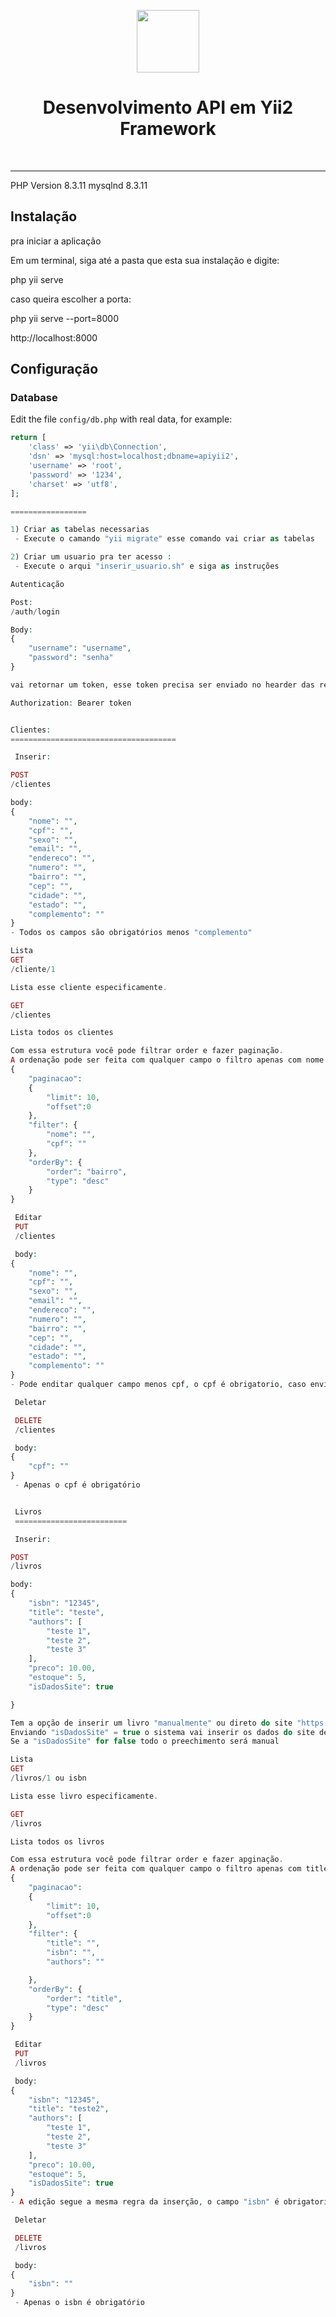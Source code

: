 <p align="center">
    <a href="https://github.com/yiisoft" target="_blank">
        <img src="https://avatars0.githubusercontent.com/u/993323" height="100px">
    </a>
    <h1 align="center">Desenvolvimento API em Yii2 Framework</h1>
    <br>
</p>

------------

PHP Version 8.3.11
mysqlnd 8.3.11


Instalação
------------
pra iniciar a aplicação

Em um terminal, siga até a pasta que esta sua instalação e digite:

php yii serve

caso queira escolher a porta:

php yii serve --port=8000

http://localhost:8000

Configuração
-------------

### Database

Edit the file `config/db.php` with real data, for example:

```php
return [
    'class' => 'yii\db\Connection',
    'dsn' => 'mysql:host=localhost;dbname=apiyii2',
    'username' => 'root',
    'password' => '1234',
    'charset' => 'utf8',
];

=================

1) Criar as tabelas necessarias
 - Execute o camando "yii migrate" esse comando vai criar as tabelas

2) Criar um usuario pra ter acesso :
 - Execute o arqui "inserir_usuario.sh" e siga as instruções

Autenticação

Post:
/auth/login

Body:
{
    "username": "username",
    "password": "senha"
}

vai retornar um token, esse token precisa ser enviado no hearder das requisições pra ser autorizado.

Authorization: Bearer token


Clientes:
=====================================

 Inserir:

POST
/clientes

body:
{    
    "nome": "",
    "cpf": "",
    "sexo": "",
    "email": "",
    "endereco": "",
    "numero": "",
    "bairro": "",
    "cep": "",
    "cidade": "",
    "estado": "",
    "complemento": ""
}
- Todos os campos são obrigatórios menos "complemento"

Lista
GET
/cliente/1

Lista esse cliente especificamente.

GET
/clientes

Lista todos os clientes

Com essa estrutura você pode filtrar order e fazer paginação.
A ordenação pode ser feita com qualquer campo o filtro apenas com nome e cpf
{
    "paginacao":
    {
        "limit": 10,
        "offset":0
    },
    "filter": {
        "nome": "",
        "cpf": ""
    },
    "orderBy": {
        "order": "bairro",
        "type": "desc"
    }
}

 Editar
 PUT
 /clientes

 body:
{    
    "nome": "",
    "cpf": "",
    "sexo": "",
    "email": "",
    "endereco": "",
    "numero": "",
    "bairro": "",
    "cep": "",
    "cidade": "",
    "estado": "",
    "complemento": ""
}
- Pode enditar qualquer campo menos cpf, o cpf é obrigatorio, caso envie um campo vazio o mesmo não será alterado

 Deletar

 DELETE
 /clientes

 body:
{   
    "cpf": ""
}
 - Apenas o cpf é obrigatório


 Livros
 =========================

 Inserir:

POST
/livros

body:
{    
    "isbn": "12345",
    "title": "teste",
    "authors": [
        "teste 1",
        "teste 2",
        "teste 3"
    ],
    "preco": 10.00,
    "estoque": 5,
    "isDadosSite": true

}

Tem a opção de inserir um livro "manualmente" ou direto do site "https://brasilapi.com.br/api/isbn/v1/"
Enviando "isDadosSite" = true o sistema vai inserir os dados do site de acordo com numero do "isbn", caso seja um valor válido, caso algum dado seja retornado nulo e o mesmo seja preenchido na api o sistema vai considerar o preenchimento manual, se o campo retornar da api o mesmo será igmorado
Se a "isDadosSite" for false todo o preechimento será manual

Lista
GET
/livros/1 ou isbn

Lista esse livro especificamente.

GET
/livros

Lista todos os livros

Com essa estrutura você pode filtrar order e fazer apginação.
A ordenação pode ser feita com qualquer campo o filtro apenas com title e isbn e autor
{
    "paginacao":
    {
        "limit": 10,
        "offset":0
    },
    "filter": {
        "title": "",
        "isbn": "",
	    "authors": ""

    },
    "orderBy": {
        "order": "title",
        "type": "desc"
    }
}

 Editar
 PUT
 /livros

 body:
{    
    "isbn": "12345",
    "title": "teste2",
    "authors": [
        "teste 1",
        "teste 2",
        "teste 3"
    ],
    "preco": 10.00,
    "estoque": 5,
    "isDadosSite": true
}
- A edição segue a mesma regra da inserção, o campo "isbn" é obrigatorio e não editavel

 Deletar

 DELETE
 /livros

 body:
{   
    "isbn": ""
}
 - Apenas o isbn é obrigatório
